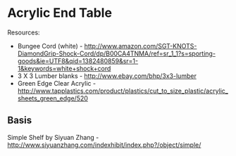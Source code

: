 Acrylic End Table
=================




Resources:
  * Bungee Cord (white) - http://www.amazon.com/SGT-KNOTS-DiamondGrip-Shock-Cord/dp/B00CA4TNMA/ref=sr_1_1?s=sporting-goods&ie=UTF8&qid=1382480859&sr=1-1&keywords=white+shock+cord
  * 3 X 3 Lumber blanks - http://www.ebay.com/bhp/3x3-lumber
  * Green Edge Clear Acrylic - http://www.tapplastics.com/product/plastics/cut_to_size_plastic/acrylic_sheets_green_edge/520

Basis
-----
Simple Shelf by Siyuan Zhang - http://www.siyuanzhang.com/indexhibit/index.php?/object/simple/
